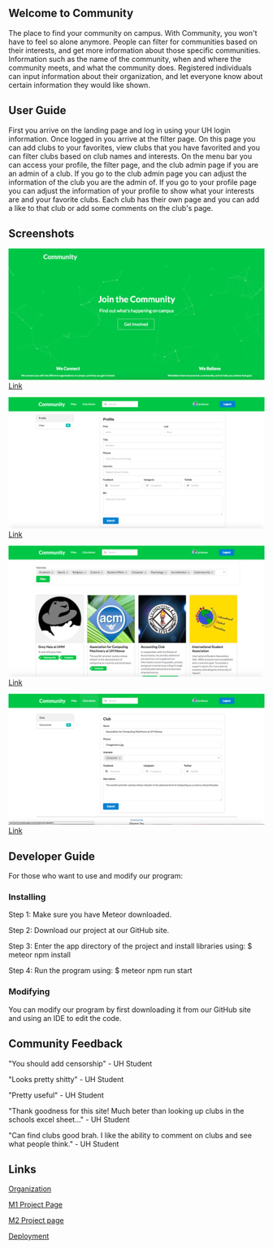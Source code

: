 ## Welcome to Community
The place to find your community on campus. With Community, you won't have to feel so alone anymore. People can filter for communities based on their interests, and get more information about those specific communities. Information such as the name of the community, when and where the community meets, and what the community does. Registered individuals can input information about their organization, and let everyone know about certain information they would like shown.

## User Guide
First you arrive on the landing page and log in using your UH login information. Once logged in you arrive at the filter page. On this page you can add clubs to your favorites, view clubs that you have favorited and you can filter clubs based on club names and interests. On the menu bar you can access your profile, the filter page, and the club admin page if you are an admin of a club. If you go to the club admin page you can adjust the information of the club you are the admin of. If you go to your profile page you can adjust the information of your profile to show what your interests are and your favorite clubs. Each club has their own page and you can add a like to that club or add some comments on the club's page. 

## Screenshots
![Landing Page](images/landing2.png)
[Link](http://community.meteorapp.com/)

![Profile Page](images/profile2.png)
[Link](http://community.meteorapp.com/tcchong/profile)

![Filter Page](images/filter2.png)
[Link](http://community.meteorapp.com/tcchong/filter)

![Filter Page](images/admin2.png)
[Link](http://community.meteorapp.com/tcchong/clubadmin)

## Developer Guide
For those who want to use and modify our program: 

### Installing

Step 1: Make sure you have Meteor downloaded.

Step 2: Download our project at our GitHub site.

Step 3: Enter the app directory of the project and install libraries using: $ meteor npm install

Step 4: Run the program using: $ meteor npm run start 

### Modifying

You can modify our program by first downloading it from our GitHub site and using an IDE to edit the code.

## Community Feedback

"You should add censorship" - UH Student

"Looks pretty shitty" - UH Student

"Pretty useful" - UH Student

"Thank goodness for this site!  Much beter than looking up clubs in the schools excel sheet..." - UH Student

"Can find clubs good brah. I like the ability to comment on clubs and see what people think." - UH Student


## Links
[Organization](https://github.com/uhcommunity)

[M1 Project Page](https://github.com/uhcommunity/Community/projects/1)

[M2 Project page](https://github.com/uhcommunity/Community/projects/2)

[Deployment](http://community.meteorapp.com/)
